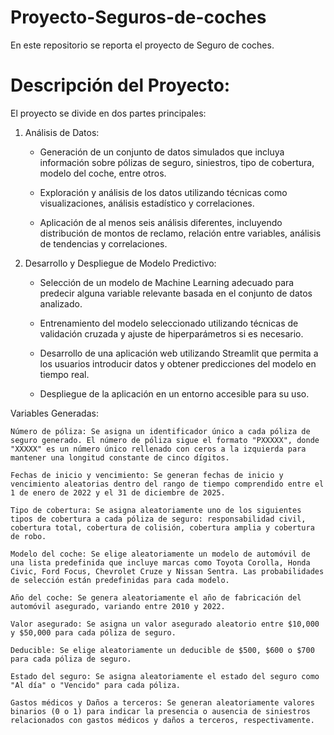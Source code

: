 # Proyecto-Seguros-de-coches
En este repositorio se reporta el proyecto de Seguro de coches.
# Descripción del Proyecto:
El proyecto se divide en dos partes principales:
1.	Análisis de Datos:

    * Generación de un conjunto de datos simulados que incluya información sobre pólizas de seguro, siniestros, tipo de cobertura, modelo del coche, entre otros.

    * Exploración y análisis de los datos utilizando técnicas como visualizaciones, análisis estadístico y correlaciones.

    * Aplicación de al menos seis análisis diferentes, incluyendo distribución de montos de reclamo, relación entre variables, análisis de tendencias y correlaciones.

2.	Desarrollo y Despliegue de Modelo Predictivo:
    
    * Selección de un modelo de Machine Learning adecuado para predecir alguna variable relevante basada en el conjunto de datos analizado.

    * Entrenamiento del modelo seleccionado utilizando técnicas de validación cruzada y ajuste de hiperparámetros si es necesario.

    * Desarrollo de una aplicación web utilizando Streamlit que permita a los usuarios introducir datos y obtener predicciones del modelo en tiempo real.

    * Despliegue de la aplicación en un entorno accesible para su uso.

Variables Generadas:

    Número de póliza: Se asigna un identificador único a cada póliza de seguro generado. El número de póliza sigue el formato "PXXXXX", donde "XXXXX" es un número único rellenado con ceros a la izquierda para mantener una longitud constante de cinco dígitos.

    Fechas de inicio y vencimiento: Se generan fechas de inicio y vencimiento aleatorias dentro del rango de tiempo comprendido entre el 1 de enero de 2022 y el 31 de diciembre de 2025.

    Tipo de cobertura: Se asigna aleatoriamente uno de los siguientes tipos de cobertura a cada póliza de seguro: responsabilidad civil, cobertura total, cobertura de colisión, cobertura amplia y cobertura de robo.

    Modelo del coche: Se elige aleatoriamente un modelo de automóvil de una lista predefinida que incluye marcas como Toyota Corolla, Honda Civic, Ford Focus, Chevrolet Cruze y Nissan Sentra. Las probabilidades de selección están predefinidas para cada modelo.

    Año del coche: Se genera aleatoriamente el año de fabricación del automóvil asegurado, variando entre 2010 y 2022.

    Valor asegurado: Se asigna un valor asegurado aleatorio entre $10,000 y $50,000 para cada póliza de seguro.

    Deducible: Se elige aleatoriamente un deducible de $500, $600 o $700 para cada póliza de seguro.

    Estado del seguro: Se asigna aleatoriamente el estado del seguro como "Al día" o "Vencido" para cada póliza.

    Gastos médicos y Daños a terceros: Se generan aleatoriamente valores binarios (0 o 1) para indicar la presencia o ausencia de siniestros relacionados con gastos médicos y daños a terceros, respectivamente.
